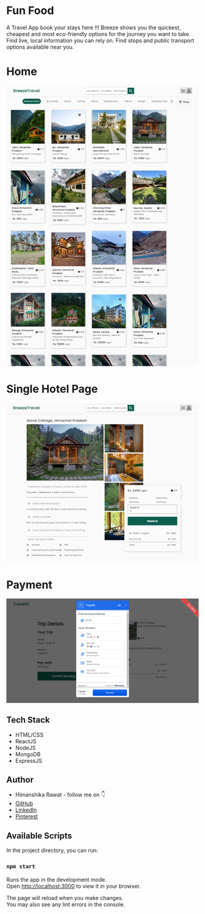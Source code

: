 # Fun Food

A Travel App book your stays here !!!
Breeze shows you the quickest, cheapest and most eco-friendly options for the journey you want to take. Find live, local information you can rely on. Find stops and public transport options available near you.

# Home
![home](./photo/home.png)

# Single Hotel Page
![user](./photo/single.png)

# Payment
![login](./photo/payment.png)


## Tech Stack

- HTML/CSS
- ReactJS
- NodeJS
- MongoDB
- ExpressJS


## Author

-   Himanshika Rawat - follow me on 👇
-   [GitHub](https://www.github.com/himanshirawat)
-   [LinkedIn](https://www.linkedin.com/in/himanshi-rawat/)
-   [Pinterest](https://in.pinterest.com/himanshikarawat/)

## Available Scripts

In the project directory, you can run:

### `npm start`

Runs the app in the development mode.\
Open [http://localhost:3000](http://localhost:3000) to view it in your browser.

The page will reload when you make changes.\
You may also see any lint errors in the console.

